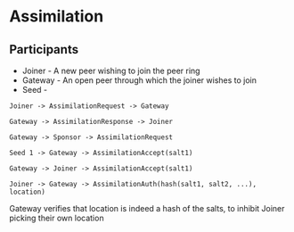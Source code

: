 # Assimilation

## Participants

* Joiner - A new peer wishing to join the peer ring
* Gateway - An open peer through which the joiner wishes to join
* Seed - 

`Joiner -> AssimilationRequest -> Gateway`

`Gateway -> AssimilationResponse -> Joiner`

`Gateway -> Sponsor -> AssimilationRequest`

`Seed 1 -> Gateway -> AssimilationAccept(salt1)`

`Gateway -> Joiner -> AssimilationAccept(salt1)`

`Joiner -> Gateway -> AssimilationAuth(hash(salt1, salt2, ...), location)`

Gateway verifies that location is indeed a hash of the salts, to inhibit Joiner picking their own location


